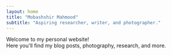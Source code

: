 ```yaml
---
layout: home
title: "Mobashshir Mahmood"
subtitle: "Aspiring researcher, writer, and photographer."
---
```


Welcome to my personal website!  
Here you'll find my blog posts, photography, research, and more.

